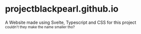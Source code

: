 # projectblackpearl.github.io

A Website made using Svelte, Typescript and CSS for this project<br>
<sub>couldn't they make the name smaller tho?</sub>